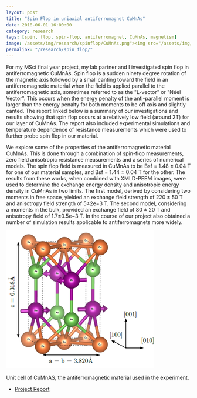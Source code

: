 ```yaml
---
layout: post
title: "Spin Flop in uniaxial antiferromagnet CuMnAs"
date: 2018-06-01 16:00:00
category: research
tags: [spin, flop, spin-flop, antiferromagnet, CuMnAs, magnetism]
image: /assets/img/research/spinflop/CuMnAs.png"><img src="/assets/img/research/spinflop/CuMnAs.png
permalink: "/research/spin_flop/"
---
```


<p>For my MSci final year project, my lab partner and I investigated spin flop in antiferromagnetic CuMnAs. Spin flop is a sudden ninety degree rotation of the magnetic axis followed by a small canting toward the field in an antiferromagnetic material when the field is applied parallel to the antiferromagnetic axis, sometimes referred to as the "L-vector" or "Néel Vector". This occurs when the energy penalty of the anti-parallel moment is larger than the energy penalty for both moments to be off axis and slightly canted. The report linked below is a summary of our investigations and results showing that spin flop occurs at a relatively low field (around 2T) for our layer of CuMnAs. The report also included experimental simulations and temperature dependence of resistance measurements which were used to further probe spin flop in our material.</p>




<p>We explore some of the properties of the antiferromagnetic material CuMnAs. This is done through a combination of spin-flop measurements, zero field anisotropic resistance measurements and a series of numerical models. The spin flop field is measured in CuMnAs to be Bsf = 1.48 ± 0.04 T for one of our material samples, and Bsf = 1.44 ± 0.04 T for the other. The results from these works, when combined with XMLD-PEEM images, were used to determine the exchange energy density and anisotropic energy density in CuMnAs in two limits. The first model, derived by considering two moments in free space, yielded an exchange field strength of 220 ± 50 T and anisotropy field strength of 5±2e−3 T. The second model, considering a moments in the bulk, provided an exchange field of 80 ± 20 T and anisotropy field of 1.7±0.5e−3 T. In the course of our project also obtained a number of simulation results applicable to antiferromagnets more widely.
</p>







<a class="image" href="/assets/img/research/spinflop/CuMnAs.png"><img src="/assets/img/research/spinflop/CuMnAs.png" alt="CuMnAs Unit Cell" width="80%"></a>
<p> Unit cell of CuMnAS, the antiferromagnetic material used in the experiment.</p>

<ul  class="actions">
<li> <a href="/assets/pdfs/Spin_Flop.pdf" target="_blank" class="button"><span class="icon"></span>Project Report</a></li>
</ul>



